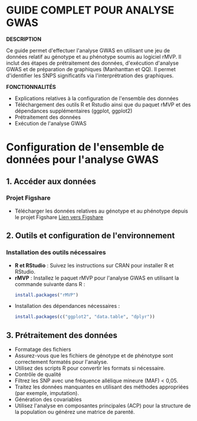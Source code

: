 # GUIDE COMPLET POUR ANALYSE GWAS

**DESCRIPTION**

Ce guide permet d'effectuer l'analyse GWAS en utilisant une jeu de données relatif au génotype et au phénotype soumis au logiciel rMVP. Il inclut des étapes de prétraitement des données, d'exécution d'analyse GWAS et de préparation de graphiques (Manhanttan et QQ). Il permet d'identifier les SNPS significatifs via l'interprétration des graphiques. 

**FONCTIONNALITÉS**
- Explications relatives à la configuration de l'ensemble des données
- Téléchargement des outils R et Rstudio ainsi que du paquet rMVP et des dépendances supplémentaires (ggplot, ggplot2)
- Prétraitement des données
- Exécution de l'analyse GWAS

# Configuration de l'ensemble de données pour l'analyse GWAS

## 1. Accéder aux données

### Projet Figshare
- Télécharger les données relatives au génotype et au phénotype depuis le projet Figshare  [Lien vers Figshare ](https://figshare.com/projects/Genome-Wide_Association_Analyses_Reveal_the_Genetic_Basis_of_Symbiotic_Nitrogen_Fixation_in_African_Soybean/65885)

## 2. Outils et configuration de l'environnement

### Installation des outils nécessaires
- **R et RStudio** : Suivez les instructions sur CRAN pour installer R et RStudio.
- **rMVP** : Installez le paquet rMVP pour l'analyse GWAS en utilisant la commande suivante dans R :
  ```R
  install.packages("rMVP")
- Installation des dépendances nécessaires  :
  ```R
  install.packages(c("ggplot2", "data.table", "dplyr"))
  
  
## 3. Prétraitement des données 
- Formatage des fichiers
- Assurez-vous que les fichiers de génotype et de phénotype sont correctement formatés pour l'analyse.
- Utilisez des scripts R pour convertir les formats si nécessaire.
- Contrôle de qualité
- Filtrez les SNP avec une fréquence allélique mineure (MAF) < 0,05.
- Traitez les données manquantes en utilisant des méthodes appropriées (par exemple, imputation).
- Génération des covariables
- Utilisez l'analyse en composantes principales (ACP) pour la structure de la population ou générez une matrice de parenté.

